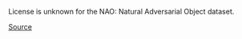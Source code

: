 License is unknown for the NAO: Natural Adversarial Object dataset.

[Source](https://www.v7labs.com/open-datasets/natural-adversarial-object-nao)